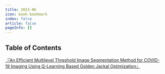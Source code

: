 ```yaml
---
title: 2023-06
icon: book-bookmark
index: false
article: false
pageInfo: []
---
```


## Table of Contents
[『An Efficient Multilevel Threshold Image Segmentation Method for COVID-19 Imaging Using Q-Learning Based Golden Jackal Optimization』](2a4f288d-97f0-475c-9583-c65fa6ceee2e.md)
